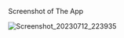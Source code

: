 Screenshot of The App

![Screenshot_20230712_223935](https://github.com/ShahirSammun/Flutter_Assignment/assets/135459672/41d44e27-4fb8-45d2-8b26-1c56156419d2)
